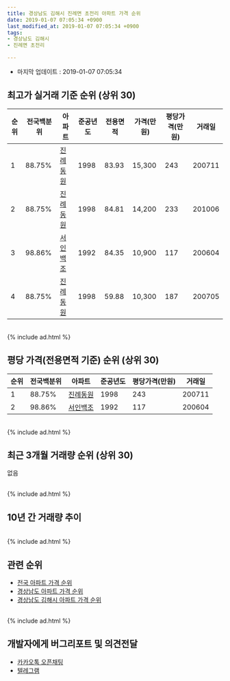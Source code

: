 ```yaml
---
title: 경상남도 김해시 진례면 초전리 아파트 가격 순위
date: 2019-01-07 07:05:34 +0900
last_modified_at: 2019-01-07 07:05:34 +0900
tags:
- 경상남도 김해시
- 진례면 초전리

---
```


* 마지막 업데이트 : 2019-01-07 07:05:34

## 최고가 실거래 기준 순위 (상위 30)


|순위|전국백분위|아파트|준공년도|전용면적|가격(만원)|평당가격(만원)|거래일|
|---|---|---|---|---|---|---|---|
|1|88.75%|[진례동원](https://search.naver.com/search.naver?query=%EA%B2%BD%EC%83%81%EB%82%A8%EB%8F%84+%EA%B9%80%ED%95%B4%EC%8B%9C+%EC%A7%84%EB%A1%80%EB%A9%B4+%EC%B4%88%EC%A0%84%EB%A6%AC+%EC%A7%84%EB%A1%80%EB%8F%99%EC%9B%90)|1998|83.93|15,300|243|200711|
|2|88.75%|[진례동원](https://search.naver.com/search.naver?query=%EA%B2%BD%EC%83%81%EB%82%A8%EB%8F%84+%EA%B9%80%ED%95%B4%EC%8B%9C+%EC%A7%84%EB%A1%80%EB%A9%B4+%EC%B4%88%EC%A0%84%EB%A6%AC+%EC%A7%84%EB%A1%80%EB%8F%99%EC%9B%90)|1998|84.81|14,200|233|201006|
|3|98.86%|[서인백조](https://search.naver.com/search.naver?query=%EA%B2%BD%EC%83%81%EB%82%A8%EB%8F%84+%EA%B9%80%ED%95%B4%EC%8B%9C+%EC%A7%84%EB%A1%80%EB%A9%B4+%EC%B4%88%EC%A0%84%EB%A6%AC+%EC%84%9C%EC%9D%B8%EB%B0%B1%EC%A1%B0)|1992|84.35|10,900|117|200604|
|4|88.75%|[진례동원](https://search.naver.com/search.naver?query=%EA%B2%BD%EC%83%81%EB%82%A8%EB%8F%84+%EA%B9%80%ED%95%B4%EC%8B%9C+%EC%A7%84%EB%A1%80%EB%A9%B4+%EC%B4%88%EC%A0%84%EB%A6%AC+%EC%A7%84%EB%A1%80%EB%8F%99%EC%9B%90)|1998|59.88|10,300|187|200705|


<br>
{% include ad.html %}
<br>

## 평당 가격(전용면적 기준) 순위 (상위 30)


|순위|전국백분위|아파트|준공년도|평당가격(만원)|거래일|
|---|---|---|---|---|---|
|1|88.75%|[진례동원](https://search.naver.com/search.naver?query=%EA%B2%BD%EC%83%81%EB%82%A8%EB%8F%84+%EA%B9%80%ED%95%B4%EC%8B%9C+%EC%A7%84%EB%A1%80%EB%A9%B4+%EC%B4%88%EC%A0%84%EB%A6%AC+%EC%A7%84%EB%A1%80%EB%8F%99%EC%9B%90)|1998|243|200711|
|2|98.86%|[서인백조](https://search.naver.com/search.naver?query=%EA%B2%BD%EC%83%81%EB%82%A8%EB%8F%84+%EA%B9%80%ED%95%B4%EC%8B%9C+%EC%A7%84%EB%A1%80%EB%A9%B4+%EC%B4%88%EC%A0%84%EB%A6%AC+%EC%84%9C%EC%9D%B8%EB%B0%B1%EC%A1%B0)|1992|117|200604|


<br>
{% include ad.html %}
<br>

## 최근 3개월 거래량 순위 (상위 30)

없음

<br>
{% include ad.html %}
<br>

## 10년 간 거래량 추이


<div style="width:100%;">
    <canvas id="deal_progress" height="250"></canvas>
</div>

<script>
new Chart(document.getElementById("deal_progress"), {
    type: 'line',
    data: {
        labels: ['200901','200902','200903','200904','200905','200906','200907','200908','200909','200910','200911','200912','201001','201002','201003','201004','201005','201006','201007','201008','201009','201010','201011','201012','201101','201102','201103','201104','201105','201106','201107','201108','201109','201110','201111','201112','201201','201202','201203','201204','201205','201206','201207','201208','201209','201210','201211','201212','201301','201302','201303','201304','201305','201306','201307','201308','201309','201310','201311','201312','201401','201402','201403','201404','201405','201406','201407','201408','201409','201410','201411','201412','201501','201502','201503','201504','201505','201506','201507','201508','201509','201510','201511','201512','201601','201602','201603','201604','201605','201606','201607','201608','201609','201610','201611','201612','201701','201702','201703','201704','201705','201706','201707','201708','201709','201710','201711','201712','201801','201802','201803','201804','201805','201806','201807','201808','201809','201810','201811','201812','201901'],
        datasets: [{
            label: '실거래 수',
            pointRadius: 1,
            data: [0, 2, 1, 0, 0, 4, 1, 1, 3, 1, 1, 1, 0, 2, 4, 4, 1, 2, 3, 3, 1, 4, 3, 1, 4, 3, 1, 3, 2, 1, 4, 2, 1, 0, 2, 3, 1, 1, 3, 4, 0, 1, 1, 0, 2, 3, 4, 1, 1, 3, 0, 0, 3, 2, 0, 1, 2, 1, 4, 5, 1, 0, 2, 1, 1, 1, 1, 0, 0, 3, 2, 0, 1, 1, 1, 1, 0, 2, 2, 2, 2, 3, 1, 0, 1, 1, 0, 0, 2, 1, 1, 2, 3, 0, 1, 0, 0, 0, 2, 2, 1, 1, 2, 0, 2, 0, 0, 1, 0, 0, 2, 0, 0, 0, 1, 1, 0, 2, 0, 0, 0],
            borderColor: "rgba(255, 201, 14, 1)",
            backgroundColor: "rgba(255, 201, 14, 0.5)",
            fill: true,
        }]
    },
    options: {
        responsive: true,
        title: {
            display: true,
            text: '10년간 거래량 추이'
        },
        tooltips: {
            mode: 'index',
            intersect: false,
        },
        hover: {
            mode: 'nearest',
            intersect: true
        },
        scales: {
            xAxes: [{
                display: true,
                scaleLabel: {
                    display: true,
                    labelString: '년/월'
                }
            }],
            yAxes: [{
                display: true,
                ticks: {
                    suggestedMin: 0,
                },
                scaleLabel: {
                    display: true,
                    labelString: '실거래 수'
                }
            }]
        }
    }
});

</script>


<br>
{% include ad.html %}
<br>

## 관련 순위

- [전국 아파트 가격 순위](https://inasie.github.io/apt-ranking/전국)
- [경상남도 아파트 가격 순위](https://inasie.github.io/apt-ranking/경상남도)
- [경상남도 김해시 아파트 가격 순위](https://inasie.github.io/apt-ranking/경상남도-김해시)


<br>
{% include ad.html %}
<br>

## 개발자에게 버그리포트 및 의견전달

- [카카오톡 오픈채팅](https://open.kakao.com/o/gLJUAP4)
- [텔레그램](https://t.me/inasie)

